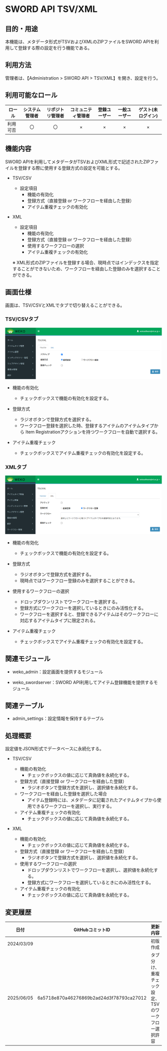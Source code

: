 # SWORD API TSV/XML

## 目的・用途

本機能は、メタデータ形式がTSVおよびXMLのZIPファイルをSWORD APIを利用して登録する際の設定を行う機能である。

## 利用方法

管理者は、【Administration > SWORD API > TSV/XML】を開き、設定を行う。

## 利用可能なロール

|  ロール  | システム管理者 | リポジトリ管理者 | コミュニティ管理者 | 登録ユーザー | 一般ユーザー | ゲスト(未ログイン) |
| -------- | :------------: | :--------------: | :----------------: | :----------: | :----------: | :----------------: |
| 利用可否 |       〇       |        〇        |         ×         |      ×      |      ×      |        ×          |

## 機能内容
SWORD APIを利用してメタデータがTSVおよびXML形式で記述されたZIPファイルを登録する際に使用する登録方式の設定を可能とする。

- TSV/CSV
  - 設定項目
    - 機能の有効化
    - 登録方式（直接登録 or ワークフローを経由した登録）
    - アイテム重複チェックの有効化

- XML
  - 設定項目
    - 機能の有効化
    - 登録方式（直接登録 or ワークフローを経由した登録）
    - 使用するワークフローの選択
    - アイテム重複チェックの有効化

  ※ XML形式のZIPファイルを登録する場合、現時点ではインデックスを指定することができないため、ワークフローを経由した登録のみを選択することができる。


## 画面仕様

画面は、TSV/CSVとXMLでタブで切り替えることができる。

### TSV/CSVタブ

![TSV/CSVタブの画面](../media/media/image30.png)

- 機能の有効化
  - チェックボックスで機能の有効化を設定する。

- 登録方式
  - ラジオボタンで登録方式を選択する。
  - ワークフロー登録を選択した時、登録するアイテムのアイテムタイプから Item Registrationアクションを持つワークフローを自動で選択する。

- アイテム重複チェック
  - チェックボックスでアイテム重複チェックの有効化を設定する。

### XMLタブ

![XMLタブの画面](../media/media/image31.png)

- 機能の有効化
  - チェックボックスで機能の有効化を設定する。

- 登録方式
  - ラジオボタンで登録方式を選択する。
  - 現時点ではワークフロー登録のみを選択することができる。

- 使用するワークフローの選択
  - ドロップダウンリストでワークフローを選択する。
  - 登録方式にワークフローを選択しているときにのみ活性化する。
  - ワークフローを選択すると、登録できるアイテムはそのワークフローに対応するアイテムタイプに限定される。

- アイテム重複チェック
  - チェックボックスでアイテム重複チェックの有効化を設定する。


## 関連モジュール

  - weko_admin：設定画面を提供するモジュール

  - weko_swordserver：SWORD API利用してアイテム登録機能を提供するモジュール

## 関連テーブル

  - admin_settings：設定情報を保持するテーブル

## 処理概要

設定値をJSON形式でデータベースに永続化する。

- TSV/CSV
  - 機能の有効化
    - チェックボックスの値に応じて真偽値を永続化する。
  - 登録方式（直接登録 or ワークフローを経由した登録）
    - ラジオボタンで登録方式を選択し、選択値を永続化する。
  - ワークフローを経由した登録を選択した場合
    - アイテム登録時には、メタデータに記載されたアイテムタイプから使用できるワークフローを選択し、実行する。
  - アイテム重複チェックの有効化
    - チェックボックスの値に応じて真偽値を永続化する。

- XML
  - 機能の有効化
    - チェックボックスの値に応じて真偽値を永続化する。
  - 登録方式（直接登録 or ワークフローを経由した登録）
    - ラジオボタンで登録方式を選択し、選択値を永続化する。
  - 使用するワークフローの選択
    - ドロップダウンリストでワークフローを選択し、選択値を永続化する。
    - 登録方式にワークフローを選択しているときにのみ活性化する。
  - アイテム重複チェックの有効化
    - チェックボックスの値に応じて真偽値を永続化する。

## 変更履歴

| 日付       | GitHubコミットID                           | 更新内容                                        |
| ---------- | ------------------------------------------ | ----------------------------------------------- |
| 2024/03/09 |                                            | 初版作成                                        |
| 2025/06/05 |6a5718e870a46276869b2ad24d3f78793ca27012    | タブ分け、重複チェック設定、TSVのワークフロー選択許容 |
